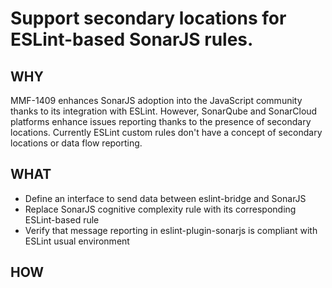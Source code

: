 # Support secondary locations for ESLint-based SonarJS rules.

## WHY

MMF-1409 enhances SonarJS adoption into the JavaScript community thanks to its integration with ESLint.
However, SonarQube and SonarCloud platforms enhance issues reporting thanks to the presence of secondary locations. Currently ESLint custom rules don't have a concept of secondary locations or data flow reporting.

## WHAT

- Define an interface to send data between eslint-bridge and SonarJS
- Replace SonarJS cognitive complexity rule with its corresponding ESLint-based rule
- Verify that message reporting in eslint-plugin-sonarjs is compliant with ESLint usual environment

## HOW
